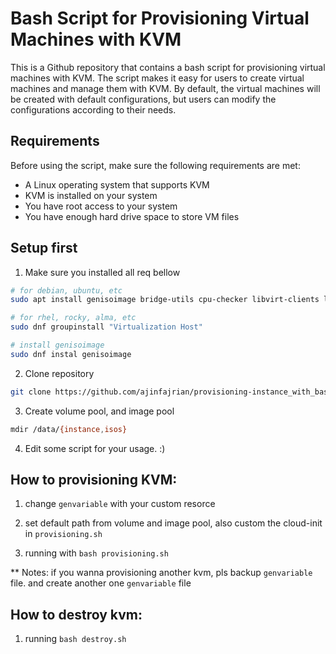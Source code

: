 # Bash Script for Provisioning Virtual Machines with KVM

This is a Github repository that contains a bash script for provisioning virtual machines with KVM. The script makes it easy for users to create virtual machines and manage them with KVM. By default, the virtual machines will be created with default configurations, but users can modify the configurations according to their needs.

## Requirements
Before using the script, make sure the following requirements are met:

- A Linux operating system that supports KVM
- KVM is installed on your system
- You have root access to your system
- You have enough hard drive space to store VM files

## Setup first

1. Make sure you installed all req bellow

```bash
# for debian, ubuntu, etc
sudo apt install genisoimage bridge-utils cpu-checker libvirt-clients libvirt-daemon qemu qemu-kvm

# for rhel, rocky, alma, etc
sudo dnf groupinstall "Virtualization Host"

# install genisoimage
sudo dnf instal genisoimage
```

2. Clone repository

```bash
git clone https://github.com/ajinfajrian/provisioning-instance_with_bash.git
```

3. Create volume pool, and image pool

```sh
mdir /data/{instance,isos}
```

4. Edit some script for your usage. :)

## How to provisioning KVM:

1. change `genvariable` with your custom resorce

2. set default path from volume and image pool, also custom the cloud-init in `provisioning.sh`

3. running with `bash provisioning.sh`


** Notes: if you wanna provisioning another kvm, pls backup `genvariable` file. and create another one `genvariable` file

## How to destroy kvm:

1. running `bash destroy.sh`
